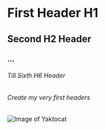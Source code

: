 # First Header H1 
## Second H2 Header
### ...
###### Till Sixth H6 Header

###### Create my very first headers
![Image of Yaktocat](https://octodex.github.com/images/yaktocat.png)
